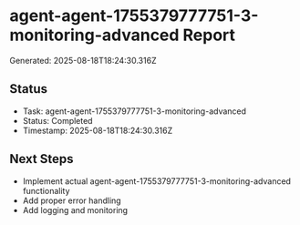 # agent-agent-1755379777751-3-monitoring-advanced Report

Generated: 2025-08-18T18:24:30.316Z

## Status
- Task: agent-agent-1755379777751-3-monitoring-advanced
- Status: Completed
- Timestamp: 2025-08-18T18:24:30.316Z

## Next Steps
- Implement actual agent-agent-1755379777751-3-monitoring-advanced functionality
- Add proper error handling
- Add logging and monitoring
